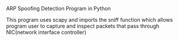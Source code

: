 ARP Spoofing Detection Program in Python

This program uses scapy and imports the sniff function which allows program user to capture and inspect packets that pass through NIC(network interface controller)
 
